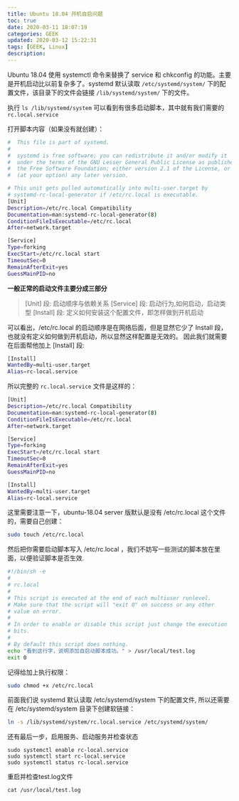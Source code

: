 ```yaml
---
title: Ubuntu 18.04 开机自启问题
toc: true
date: 2020-03-11 18:07:19
categories: GEEK
updated: 2020-03-12 15:22:31tags: [GEEK, Linux]
description:
---
```


Ubuntu 18.04 使用 systemctl 命令来替换了 service 和 chkconfig 的功能。主要是开机启动比以前复杂多了。systemd 默认读取 `/etc/systemd/system/` 下的配置文件，该目录下的文件会链接 `/lib/systemd/system/` 下的文件。

<!-- more -->

执行 `ls /lib/systemd/system` 可以看到有很多启动脚本，其中就有我们需要的 `rc.local.service`

打开脚本内容（如果没有就创建）：

~~~bash
#  This file is part of systemd.
#
#  systemd is free software; you can redistribute it and/or modify it
#  under the terms of the GNU Lesser General Public License as published by
#  the Free Software Foundation; either version 2.1 of the License, or
#  (at your option) any later version.

# This unit gets pulled automatically into multi-user.target by
# systemd-rc-local-generator if /etc/rc.local is executable.
[Unit]
Description=/etc/rc.local Compatibility
Documentation=man:systemd-rc-local-generator(8)
ConditionFileIsExecutable=/etc/rc.local
After=network.target

[Service]
Type=forking
ExecStart=/etc/rc.local start
TimeoutSec=0
RemainAfterExit=yes
GuessMainPID=no
~~~

**一般正常的启动文件主要分成三部分**

> [Unit] 段: 启动顺序与依赖关系
> [Service] 段: 启动行为,如何启动，启动类型
> [Install] 段: 定义如何安装这个配置文件，即怎样做到开机启动

可以看出，/etc/rc.local 的启动顺序是在网络后面，但是显然它少了 Install 段，也就没有定义如何做到开机启动，所以显然这样配置是无效的。 因此我们就需要在后面帮他加上 [Install] 段:

```bash
[Install]  
WantedBy=multi-user.target  
Alias=rc-local.service
```

所以完整的 `rc.local.service` 文件是这样的：

~~~bash
[Unit]
Description=/etc/rc.local Compatibility
Documentation=man:systemd-rc-local-generator(8)
ConditionFileIsExecutable=/etc/rc.local
After=network.target

[Service]
Type=forking
ExecStart=/etc/rc.local start
TimeoutSec=0
RemainAfterExit=yes
GuessMainPID=no

[Install]
WantedBy=multi-user.target
Alias=rc-local.service
~~~

这里需要注意一下，ubuntu-18.04 server 版默认是没有 /etc/rc.local 这个文件的，需要自己创建：

```bash
sudo touch /etc/rc.local
```

然后把你需要启动脚本写入 /etc/rc.local ，我们不妨写一些测试的脚本放在里面，以便验证脚本是否生效.

```bash
#!/bin/sh -e
#
# rc.local
#
# This script is executed at the end of each multiuser runlevel.
# Make sure that the script will "exit 0" on success or any other
# value on error.
#
# In order to enable or disable this script just change the execution
# bits.
#
# By default this script does nothing.
echo "看到这行字，说明添加自启动脚本成功。" > /usr/local/test.log
exit 0
```

记得给加上执行权限：

```bash
sudo chmod +x /etc/rc.local
```

前面我们说 systemd 默认读取 /etc/systemd/system 下的配置文件, 所以还需要在 /etc/systemd/system 目录下创建软链接：

~~~bash
ln -s /lib/systemd/system/rc.local.service /etc/systemd/system/
~~~

还有最后一步，启用服务、启动服务并检查状态

~~~
sudo systemctl enable rc-local.service
sudo systemctl start rc-local.service
sudo systemctl status rc-local.service
~~~

重启并检查test.log文件

`cat /usr/local/test.log`

